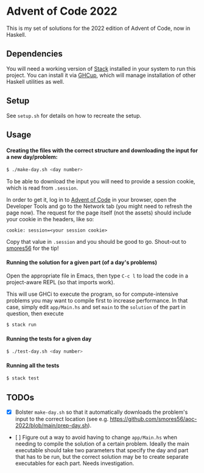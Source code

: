 # Advent of Code 2022
This is my set of solutions for the 2022 edition of Advent of Code, now in Haskell.

## Dependencies
You will need a working version of [Stack](https://github.com/commercialhaskell/stack) installed in your system to run this project. You can install it via [GHCup](https://www.haskell.org/ghcup/), which will manage installation of other Haskell utilities as well.

## Setup
See `setup.sh` for details on how to recreate the setup.

## Usage
#### Creating the files with the correct structure and downloading the input for a new day/problem:
``` sh
$ ./make-day.sh <day number>
```

To be able to download the input you will need to provide a session cookie, which is read from `.session`.

In order to get it, log in to [Advent of Code](https://adventofcode.com) in your browser, open the Developer Tools and go to the Network tab (you might need to refresh the page now). The request for the page itself (not the assets) should include your cookie in the headers, like so:

```
cookie: session=<your session cookie>
```

Copy that value in `.session` and you should be good to go. Shout-out to [smores56](https://github.com/smores56/aoc-2022#logging-in-to-advent-of-code) for the tip!

#### Running the solution for a given part (of a day's problems)
Open the appropriate file in Emacs, then type `C-c l` to load the code in a project-aware REPL (so that imports work).

This will use GHCi to execute the program, so for compute-intensive problems you may want to compile first to increase performance. In that case, simply edit `app/Main.hs` and set `main` to the `solution` of the part in question, then execute

``` sh
$ stack run
```


#### Running the tests for a given day
``` sh
$ ./test-day.sh <day number>
```

#### Running all the tests
``` sh
$ stack test
```


## TODOs
- [x] Bolster `make-day.sh` so that it automatically downloads the problem's input to the correct location (see e.g. https://github.com/smores56/aoc-2022/blob/main/prep-day.sh).
- [ ] Figure out a way to avoid having to change `app/Main.hs` when needing to compile the solution of a certain problem. Ideally the main executable should take two parameters that specify the day and part that has to be run, but the correct solution may be to create separate executables for each part. Needs investigation. 
